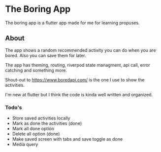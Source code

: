 # The Boring App

The boring app is a flutter app made for me for learning propuses.

## About

The app shows a random recommended activity you can do when you are bored. Also you can save them for later.

The app has theming, routing, riverpod state managment, api call, error catching and something more.

Shout-out to https://www.boredapi.com/ is the one I use to show the activities.

I'm new at flutter but I think the code is kinda well written and organized.

### Todo's

- Store saved activities locally
- Mark as done the activities (done)
- Mark all done option
- Delete all option (done)
- Make saved screen with tabs and save toggle as done
- Media query
